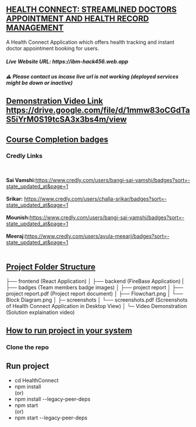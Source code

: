 <h2><u>HEALTH CONNECT: STREAMLINED DOCTORS APPOINTMENT AND HEALTH RECORD MANAGEMENT</u></h2>
A Health Connect Application which offers health tracking and instant doctor appointment booking for users.
<h5 style="display:flex">Live Website URL: https://ibm-hack456.web.app</h5>
<h5>⚠️ Please contact us incase live url is not working (deployed services might be down or inactive)</h5>


<h2><u>Demonstration Video Link</u>
<a href="https://drive.google.com/file/d/1mmw83oCGdTaS5iYrM0S19tcSA3x3bs4m/view">https://drive.google.com/file/d/1mmw83oCGdTaS5iYrM0S19tcSA3x3bs4m/view</a>
</h2>

<h2><u>Course Completion badges</u></h2>
<h3>Credly Links</h3><br/>

<b>Sai Vamshi:</b>https://www.credly.com/users/bangi-sai-vamshi/badges?sort=-state_updated_at&page=1<br/><br/>
<b>Srikar:</b> https://www.credly.com/users/challa-srikar/badges?sort=-state_updated_at&page=1<br/><br/>
<b>Mounish:</b>https://www.credly.com/users/bangi-sai-vamshi/badges?sort=-state_updated_at&page=1<br/><br/>
<b>Meeraj:</b>https://www.credly.com/users/avula-meearj/badges?sort=-state_updated_at&page=1<br/><br/>

<h2><u>Project Folder Structure</u></h2>
├── frontend (React Application)
│
├── backend (FireBase Application)
|
├── badges (Team members badge images)
│
├── project report
│   ├── project report.pdf (Project report document)
│   ├── Flowchart.png
│   └── Block Diagram.png
│
├─ screenshots
│   └── screenshots.pdf (Screenshots of Health Connect Application in Desktop View)
│
└─ Video Demonstration (Solution explaination video)


<h2><u>How to run project in your system</u></h2>
<h3>Clone the repo</h3>
<h2>Run project</h2>
<ul>
    <li>cd HealthConnect</li>
    <li>npm install</li> (or) <li>npm install --legacy-peer-deps</li>
    <li>npm start</li> (or) <li>npm start --legacy-peer-deps</li>
</ul>
